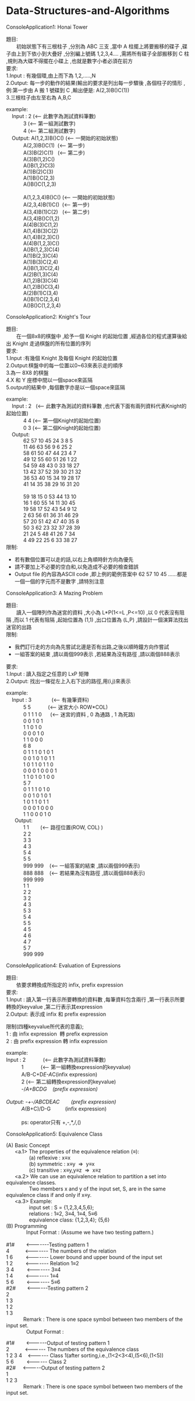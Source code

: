 # Data-Structures-and-Algorithms

ConsoleApplication1: Honai Tower

題目:<br> 
　　初始狀態下有三根柱子 ,分別為 ABC 三支 ,當中 A 柱擺上將要搬移的碟子 ,碟子由上到下依小到大疊好 ,分別編上號碼 1,2,3,4.... ,需將所有碟子全部搬移到 C 柱 ,規則為大碟不得擺在小碟上 ,也就是數字小者必須在前方<br>
要求: <br>
1.Input : 有幾個環,由上而下為 1,2,.....,N<br>
2.Output: 每一步的動作的結果(輸出的要求是列出每一步驟後 ,各個柱子的情形 ,例:第一步由 A 搬 1 號碟到 C ,輸出便是: A(2,3)B()C(1)) <br>
3.三根柱子由左至右為 A,B,C <br>

example: <br>
    Input : 2 (<-- 此數字為測試資料筆數) <br>
              3 (<-- 第一組測試數字) <br>
              4 (<-- 第二組測試數字) <br>
    Output: A(1,2,3)B()C() (<-- 一開始的初始狀態) <br>
              A(2,3)B()C(1)  (<-- 第一步) <br>
              A(3)B(2)C(1)   (<-- 第二步) <br>
              A(3)B(1,2)C() <br>
              A()B(1,2)C(3) <br>
              A(1)B(2)C(3) <br>
              A(1)B()C(2,3) <br>
              A()B()C(1,2,3) <br><br>
              A(1,2,3,4)B()C() (<-- 一開始的初始狀態) <br>
              A(2,3,4)B(1)C()  (<-- 第一步) <br>
              A(3,4)B(1)C(2)   (<-- 第二步) <br>
              A(3,4)B()C(1,2) <br>
              A(4)B(3)C(1,2) <br>
              A(1,4)B(3)C(2) <br>
              A(1,4)B(2,3)C() <br>
              A(4)B(1,2,3)C() <br>
              A()B(1,2,3)C(4) <br>
              A(1)B(2,3)C(4) <br>
              A(1)B(3)C(2,4) <br>
              A()B(1,3)C(2,4) <br>
              A(2)B(1,3)C(4) <br>
              A(1,2)B(3)C(4) <br>
              A(1,2)B()C(3,4) <br>
              A(2)B(1)C(3,4) <br>
              A()B(1)C(2,3,4) <br>
              A()B()C(1,2,3,4) <br>

ConsoleApplication2: Knight's Tour 

題目: <br>
　　在一個8x8的棋盤中 ,給予一個 Knight 的起始位置 ,經過各位的程式運算後給出 Knight 走過棋盤的所有位置的序列<br>
要求: <br>
1.Input :有幾個 Knight 及每個 Knight 的起始位置<br>
2.Output:棋盤中的每一位置以0~63來表示走的順序<br>
3.為一 8X8 的棋盤 <br>
4.X 和 Y 座標中間以一個space來區隔 <br>
5.output的結果中 ,每個數字亦是以一個space來區隔<br> 

example: <br>
    Input : 2   (<-- 此數字為測試的資料筆數 ,也代表下面有兩列資料代表Knight的起始位置) <br>
              4 4 (<-- 第一個Knight的起始位置) <br>
              0 3 (<-- 第二個Knight的起始位置) <br>
    Output: <br>
              62 57 10 45 24 3 8 5<Enter> <br>
              11 46 63 56 9 6 25 2<Enter> <br>
              58 61 50 47 44 23 4 7<Enter> <br>
              49 12 55 60 51 26 1 22<Enter> <br>
              54 59 48 43 0 33 18 27<Enter> <br>
              13 42 37 52 39 30 21 32<Enter> <br>
              36 53 40 15 34 19 28 17<Enter> <br>
              41 14 35 38 29 16 31 20<Enter> <br>
              <Enter> <br>
              59 18 15 0 53 44 13 10<Enter> <br>
              16 1 60 55 14 11 30 45<Enter> <br>
              19 58 17 52 43 54 9 12<Enter> <br>
              2 63 56 61 36 31 46 29<Enter> <br>
              57 20 51 42 47 40 35 8<Enter> <br>
              50 3 62 23 32 37 28 39<Enter> <br>
              21 24 5 48 41 26 7 34<Enter> <br>
              4 49 22 25 6 33 38 27<Enter> <br>
限制: <br>
*   若有數個位置可以走的話,以右上角順時針方向為優先 
*   請不要加上不必要的空白和<Enter>,以免造成不必要的檢查錯誤 
*   Output file 的內容為ASCII code ,即上例的範例答案中 62 57 10 45 ......都是一個一個的字元而不是數字 ,請特別注意

ConsoleApplication3: A Mazing Problem  

題目: <br>
　　讀入一個陣列作為迷宮的資料 ,大小為 L*P(1<=L ,P<=10) ,以 0 代表沒有阻隔 ,而以 1 代表有阻隔 ,起始位置為 (1,1) ,出口位置為 (L,P) ,請設計一個演算法找出迷官的出路 <br>
限制: <br>
*   我們訂行走的方向為先嘗試北邊是否有出路,之後以順時鐘方向作嘗試 
*   一組答案的結束 ,請以兩個999表示 ,若結果為沒有路徑 ,請以兩個888表示 

要求: <br>
1.Input : 讀入指定之任意的 LxP 矩陣 <br>
2.Output: 找出一條從左上入右下出的路徑,用(i,j)來表示 <br>

example: <br>
    Input : 3              (<-- 有幾筆資料) <br>
              5 5            (<-- 迷宮大小 ROW*COL) <br>
              0 1 1 1 0      (<-- 迷宮的資料 , 0 為通路 , 1 為死路) <br>
              0 0 1 0 1 <br>
              1 1 0 1 0 <br>
              0 0 0 1 0 <br>
              1 1 0 0 0 <br>
              6 8 <br>
              0 1 1 1 0 1 0 1 <br>
              0 0 1 0 1 0 1 1 <br>
              1 0 1 1 0 1 1 0 <br>
              0 0 0 1 0 0 0 1 <br>
              1 1 0 1 0 1 0 0 <br>
              5 7 <br>
              0 1 1 1 0 1 0 <br>
              0 0 1 0 1 0 1 <br>
              1 0 1 1 0 1 1 <br>
              0 0 0 1 0 0 0 <br>
              1 1 0 0 0 1 0 <br>
  
    Output: <br>
              1 1        (<-- 路徑位置(ROW, COL) ) <br>
              2 2 <br>
              3 3 <br>
              4 3 <br>
              5 4 <br>
              5 5 <br>
              999 999    (<-- 一組答案的結束 ,請以兩個999表示) <br>
              888 888    (<-- 若結果為沒有路徑 ,請以兩個888表示) <br>
              999 999 <br>
              1 1 <br>
              2 2 <br>
              3 2 <br>
              4 3 <br>
              5 3 <br>
              5 4 <br>
              5 5 <br>
              4 5 <br>
              4 6 <br>
              4 7 <br>
              5 7 <br>
              999 999<br>

ConsoleApplication4: Evaluation of Expressions 

題目: <br>
　　依要求轉換成所指定的 infix, prefix expression <br>
要求: <br>
1.Input : 讀入第一行表示所要轉換的資料數 ,每筆資料包含兩行 ,第一行表示所要轉換的keyvalue ,第二行表示其expression <br>
2.Output: 表示成 infix 和 prefix expression <br>

限制(四種keyvalue所代表的意義); <br>
1 : 由 infix expression  轉 prefix expression <br>
2 : 由 prefix expression 轉 infix expression<br>

example: <br>
Input : 2            (<-- 此數字為測試資料筆數) <br>
　　　1            (<-- 第一組轉換expression的keyvalue) <br>
　　　A/B-C+D*E-A*C(infix expression)<br>
　　　2		(<-- 第二組轉換expression的keyvalue)<br>
　　　-/*A+BCDG    (prefix expression)<br>
<br>
Output: -+-/ABC*DE*AC        (prefix expression)<br>
　　　A*(B+C)/D-G          (infix expression)		 <br>
 <br>
　　　ps: operator只有 +,-,*,/,()<br>
   
ConsoleApplication5: Equivalence Class 

(A) Basic Concept <br>
      <a.1> The properties of the equivalence relation (≡): <br>
                (a) reflexive : x≡x <br>
                (b) symmetric : x≡y  =>  y≡x <br>
                (c) transitive : x≡y,y≡z  =>  x≡z <br>
      <a.2> We can use an equivalence relation to partition a set into equivalence classes. <br>
                Two members x and y of the input set, S, are in the same equivalence class if and only if x≡y. <br>
      <a.3> Example: <br>
                input set : S = {1,2,3,4,5,6}; <br>
                relations : 1≡2, 3≡4, 1≡4, 5≡6 <br>
                equivalence class: {1,2,3,4}; {5,6} <br>
(B) Programming <br>
              Input Format : (Assume we have two testing pattern.) <br>
  <br>
#1#        <-------Testing pattern 1 <br>
4           <------- The numbers of the relation  <br>
1 6         <------- Lower bound and upper bound of the input set  <br>
1 2         <------- Relation 1≡2  <br>
3 4         <------- 3≡4  <br>
1 4         <------- 1≡4  <br>
5 6         <------- 5≡6  <br>
#2#        <------Testing pattern 2<br> 
2 <br>
1 3 <br>
1 2 <br>
1 3<br>
            Remark : There is one space symbol between two members of the input set. <br>
              Output Format : <br>

#1#        <------Output of testing pattern 1 <br>
2            <------ The numbers of the equivalence class  <br>
1 2 3 4    <------ Class 1(after sorting,i.e.,(1<2<3<4),(5<6),(1<5))  <br>
5 6         <------ Class 2 <br>
#2#     <-----Output of testing pattern 2 <br>
1 <br>
1 2 3<br>
            Remark : There is one space symbol between two members of the input set.<br>
